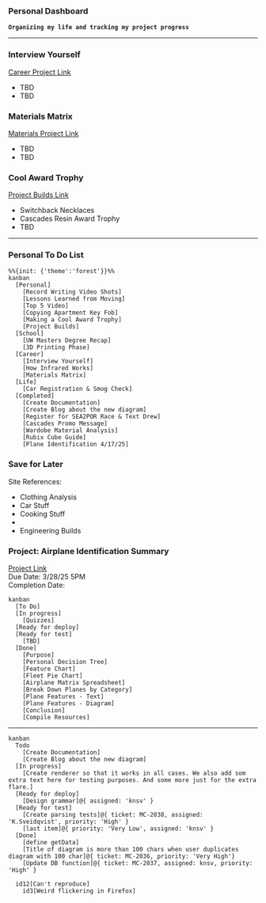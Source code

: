 ### Personal Dashboard
**`Organizing my life and tracking my project progress`**

---
### Interview Yourself
[Career Project Link](Resources/Career.md)
- TBD
- TBD

### Materials Matrix
[Materials Project Link](Resources/Engineering/Materials.md)
- TBD
- TBD

### Cool Award Trophy
[Project Builds Link](Resources/Engineering/ProjectBuilds.md)
- Switchback Necklaces
- Cascades Resin Award Trophy
- TBD

---
### Personal To Do List
```mermaid
%%{init: {'theme':'forest'}}%%
kanban
  [Personal]
    [Record Writing Video Shots]
    [Lessons Learned from Moving]
    [Top 5 Video]
    [Copying Apartment Key Fob]
    [Making a Cool Award Trophy]
    [Project Builds]
  [School]
    [UW Masters Degree Recap]
    [3D Printing Phase]
  [Career]
    [Interview Yourself]
    [How Infrared Works]
    [Materials Matrix]
  [Life]
    [Car Registration & Smog Check]
  [Completed]
    [Create Documentation]
    [Create Blog about the new diagram]
    [Register for SEA2POR Race & Text Drew]
    [Cascades Promo Message]
    [Wardobe Material Analysis]
    [Rubix Cube Guide]
    [Plane Identification 4/17/25]
```

### Save for Later
Site References: <br>
- Clothing Analysis
- Car Stuff
- Cooking Stuff
- 
- Engineering Builds

### Project: Airplane Identification Summary
[Project Link](https://github.com/Bailey-Wu/Bailey-Wu/blob/main/Portfolio/Airplane%20Identification.md) <br>
Due Date: 3/28/25 5PM <br>
Completion Date: 
```mermaid
kanban
  [To Do]
  [In progress]
    [Quizzes]
  [Ready for deploy]
  [Ready for test]
    [TBD]
  [Done]
    [Purpose]
    [Personal Decision Tree]
    [Feature Chart]
    [Fleet Pie Chart]
    [Airplane Matrix Spreadsheet]
    [Break Down Planes by Category]
    [Plane Features - Text]
    [Plane Features - Diagram]
    [Conclusion]
    [Compile Resources]
```


---
```mermaid
kanban
  Todo
    [Create Documentation]
    [Create Blog about the new diagram]
  [In progress]
    [Create renderer so that it works in all cases. We also add som extra text here for testing purposes. And some more just for the extra flare.]
  [Ready for deploy]
    [Design grammar]@{ assigned: 'knsv' }
  [Ready for test]
    [Create parsing tests]@{ ticket: MC-2038, assigned: 'K.Sveidqvist', priority: 'High' }
    [last item]@{ priority: 'Very Low', assigned: 'knsv' }
  [Done]
    [define getData]
    [Title of diagram is more than 100 chars when user duplicates diagram with 100 char]@{ ticket: MC-2036, priority: 'Very High'}
    [Update DB function]@{ ticket: MC-2037, assigned: knsv, priority: 'High' }

  id12[Can't reproduce]
    id3[Weird flickering in Firefox]
```
